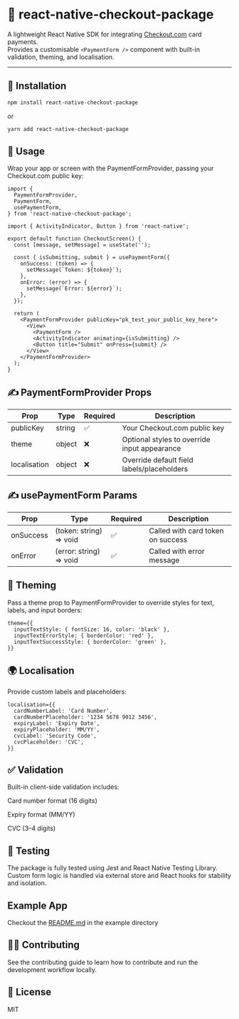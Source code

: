# 🧾 react-native-checkout-package

A lightweight React Native SDK for integrating [Checkout.com](https://www.checkout.com) card payments.  
Provides a customisable `<PaymentForm />` component with built-in validation, theming, and localisation.

---

## 🚀 Installation

```sh
npm install react-native-checkout-package
```

or

```sh
yarn add react-native-checkout-package
```

## 🔧 Usage

Wrap your app or screen with the PaymentFormProvider, passing your Checkout.com public key:

```tsx
import {
  PaymentFormProvider,
  PaymentForm,
  usePaymentForm,
} from 'react-native-checkout-package';

import { ActivityIndicator, Button } from 'react-native';

export default function CheckoutScreen() {
  const [message, setMessage] = useState('');

  const { isSubmitting, submit } = usePaymentForm({
    onSuccess: (token) => {
      setMessage(`Token: ${token}`);
    },
    onError: (error) => {
      setMessage(`Error: ${error}`);
    },
  });

  return (
    <PaymentFormProvider publicKey="pk_test_your_public_key_here">
      <View>
        <PaymentForm />
        <ActivityIndicator animating={isSubmitting} />
        <Button title="Submit" onPress={submit} />
      </View>
    </PaymentFormProvider>
  );
}
```

## ✍️ PaymentFormProvider Props

| Prop |	Type |	Required |	Description |
| - | - | - | - |
| publicKey |	string	|  ✅	| Your Checkout.com public key |
| theme |	object |	❌ |	Optional styles to override input appearance |
| localisation | object |	❌ |	Override default field labels/placeholders |

## ✍️ usePaymentForm Params

| Prop |	Type |	Required |	Description |
| - | - | - | - |
| onSuccess |	(token: string) => void	| ✅ | Called with card token on success |
| onError |	(error: string) => void |	✅ |	Called with error message |


## 🎨 Theming
Pass a theme prop to PaymentFormProvider to override styles for text, labels, and input borders:

```tsx
theme={{
  inputTextStyle: { fontSize: 16, color: 'black' },
  inputTextErrorStyle: { borderColor: 'red' },
  inputTextSuccessStyle: { borderColor: 'green' },
}}
```

## 🌍 Localisation
Provide custom labels and placeholders:

```tsx
localisation={{
  cardNumberLabel: 'Card Number',
  cardNumberPlaceholder: '1234 5678 9012 3456',
  expiryLabel: 'Expiry Date',
  expiryPlaceholder: 'MM/YY',
  cvcLabel: 'Security Code',
  cvcPlaceholder: 'CVC',
}}
```

## ✅ Validation
Built-in client-side validation includes:

Card number format (16 digits)

Expiry format (MM/YY)

CVC (3–4 digits)

## 🧪 Testing
The package is fully tested using Jest and React Native Testing Library. Custom form logic is handled via external store and React hooks for stability and isolation.

## Example App

Checkout the [README.md](https://github.com/jmzaremba/react-native-flow-checkout/blob/main/example/README.md) in the example directory

## 🧑‍💻 Contributing
See the contributing guide to learn how to contribute and run the development workflow locally.

## 📄 License
MIT

